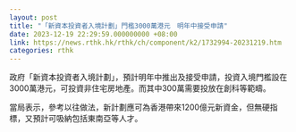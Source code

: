 ```yaml
---
layout: post
title: "「新資本投資者入境計劃」門檻3000萬港元　明年中接受申請"
date: 2023-12-19 22:29:59.000000000 +08:00
link: https://news.rthk.hk/rthk/ch/component/k2/1732994-20231219.htm
categories: rthk
---
```


政府「新資本投資者入境計劃」，預計明年中推出及接受申請，投資入境門檻設在3000萬港元，可投資非住宅房地產。而其中300萬需要投放在創科等範疇。

當局表示，參考以往做法，新計劃應可為香港帶來1200億元新資金，但無硬指標，又預計可吸納包括東南亞等人才。
